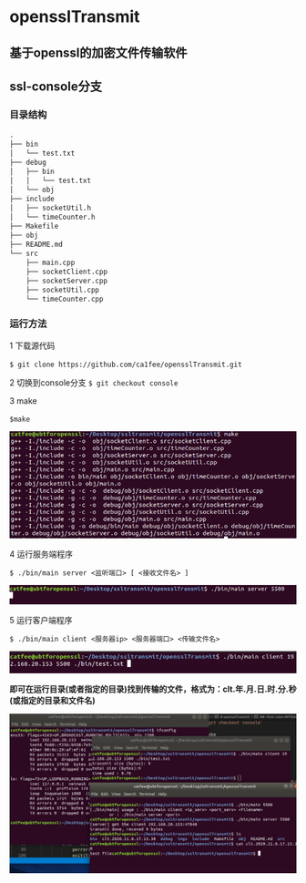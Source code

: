 # opensslTransmit
## 基于openssl的加密文件传输软件

## ssl-console分支

### 目录结构
```
.
├── bin
│   └── test.txt
├── debug
│   ├── bin
│   │   └── test.txt
│   └── obj
├── include
│   ├── socketUtil.h
│   └── timeCounter.h
├── Makefile
├── obj
├── README.md
└── src
    ├── main.cpp
    ├── socketClient.cpp
    ├── socketServer.cpp
    ├── socketUtil.cpp
    └── timeCounter.cpp
```
### 运行方法
1 下载源代码

`$ git clone https://github.com/ca1fee/opensslTransmit.git`

2 切换到console分支
`$ git checkout console`

3 make

`$make`

![avatar](./imgs/make.png)

4 运行服务端程序

`$ ./bin/main server <监听端口> [ <接收文件名> ]`

![avatar](./imgs/run_as_server.png)

5 运行客户端程序

`$ ./bin/main client <服务器ip> <服务器端口> <传输文件名>`

![avatar](./imgs/run_as_client.png)

**即可在运行目录(或者指定的目录)找到传输的文件，格式为：clt.年.月.日.时.分.秒(或指定的目录和文件名)**

![avatar](./imgs/result.png)
